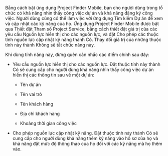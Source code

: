 Bằng cách bật ứng dụng Project Finder Mobile, bạn cho người dùng trong tổ chức có khả năng nhìn thấy công việc dự án và khả năng đăng ký công việc. Người dùng cũng có thể làm việc với ứng dụng Tìm kiếm Dự án để xem và cập nhật các kỹ năng của họ. Ứng dụng Project Finder Mobile được bật qua Thiết đặt Tham số Project Service, bằng cách thiết đặt giá trị của các yêu cầu Nguồn lực hiển thị cho các nguồn lực, và đặt Cho phép các thuộc tính nguồn lực cập nhật kỹ năng thành Có. Thay đổi giá trị của những thuộc tính này thành Không sẽ tắt chức năng này.  
  
 Khi dùng tính năng này, đừng quên cân nhắc các điểm chính sau đây:  
  
-   Yêu cầu nguồn lực hiển thị cho các nguồn lực. Đặt thuộc tính này thành Có sẽ cung cấp cho người dùng khả năng nhìn thấy công việc dự án hiển thị các thông tin sau về một dự án:  
  
    -   Tên dự án  
  
    -   Tên vai trò  
  
    -   Tên khách hàng  
  
    -   Địa chỉ khách hàng  
  
    -   Khoảng thời gian công việc  
  
-   Cho phép nguồn lực cập nhật kỹ năng. Đặt thuộc tính này thành Có sẽ cung cấp cho người dùng khả năng thêm kỹ năng vào hồ sơ của họ và khả năng đặt mức độ thông thạo của họ đối với các kỹ năng mà họ thêm vào.